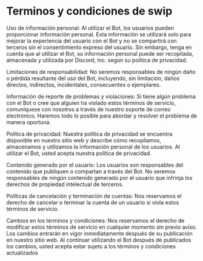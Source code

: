 # Terminos y condiciones de swip 
Uso de información personal: Al utilizar el Bot, los usuarios pueden proporcionar información personal. Esta información se utilizará solo para mejorar la experiencia del usuario con el Bot y no se compartirá con terceros sin el consentimiento expreso del usuario. Sin embargo, tenga en cuenta que al utilizar el Bot, su información personal puede ser recopilada, almacenada y utilizada por Discord, Inc. según su política de privacidad.

Limitaciones de responsabilidad: No seremos responsables de ningún daño o pérdida resultante del uso del Bot, incluyendo, sin limitación, daños directos, indirectos, incidentales, consecuentes o ejemplares.

Información de reporte de problemas y violaciones: Si tiene algún problema con el Bot o cree que alguien ha violado estos términos de servicio, comuníquese con nosotros a través de nuestro soporte de correo electrónico. Haremos todo lo posible para abordar y resolver el problema de manera oportuna.

Política de privacidad: Nuestra política de privacidad se encuentra disponible en nuestro sitio web y describe cómo recopilamos, almacenamos y utilizamos la información personal de los usuarios. Al utilizar el Bot, usted acepta nuestra política de privacidad.

Contenido generado por el usuario: Los usuarios son responsables del contenido que publiquen o compartan a través del Bot. No seremos responsables de ningún contenido generado por el usuario que infrinja los derechos de propiedad intelectual de terceros.

Políticas de cancelación y terminación de cuentas: Nos reservamos el derecho de cancelar o terminar la cuenta de un usuario si viola estos términos de servicio.

Cambios en los términos y condiciones: Nos reservamos el derecho de modificar estos términos de servicio en cualquier momento sin previo aviso. Los cambios entrarán en vigor inmediatamente después de su publicación en nuestro sitio web. Al continuar utilizando el Bot después de publicados los cambios, usted acepta estar sujeto a los términos y condiciones actualizados

